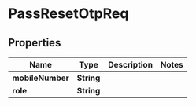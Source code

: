# PassResetOtpReq

## Properties
Name | Type | Description | Notes
------------ | ------------- | ------------- | -------------
**mobileNumber** | **String** |  | 
**role** | **String** |  | 
